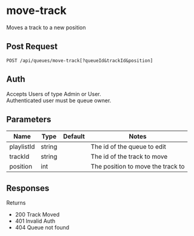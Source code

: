# move-track
Moves a track to a new position
## Post Request

`POST /api/queues/move-track[?queueId&trackId&position]`

## Auth
Accepts Users of type Admin or User.</br>
Authenticated user must be queue owner.

## Parameters

|Name|Type|Default|Notes|
|---|---|---|---|
|playlistId|string||The id of the queue to edit|
|trackId|string||The id of the track to move|
|position|int||The position to move the track to|

## Responses

Returns 
- 200 Track Moved
- 401 Invalid Auth
- 404 Queue not found